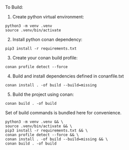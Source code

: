 
To Build:

1. Create python virtual environment:

```
python3 -m venv .venv
source .venv/bin/activate
```

2. Install python conan dependency:

```
pip3 install -r requirements.txt
```

3. Create your conan build profile:

```
conan profile detect --force
```

4. Build and install dependencies defined in conanfile.txt

```
conan install . -of build --build=missing
```

5. Build the project using conan:

```
conan build . -of build
```

Set of build commands is bundled here for convenience.

```
python3 -m venv .venv && \
source .venv/bin/activate && \
pip3 install -r requirements.txt && \
conan profile detect --force && \
conan install . -of build --build=missing && \
conan build . -of build
```